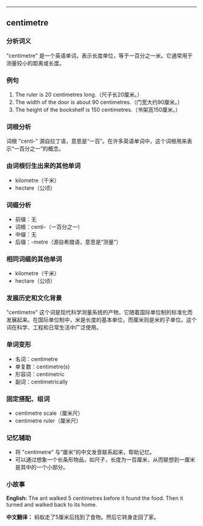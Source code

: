 
---------------
## centimetre
### 分析词义
"centimetre" 是一个英语单词，表示长度单位，等于一百分之一米。它通常用于测量较小的距离或长度。

### 例句
1. The ruler is 20 centimetres long.（尺子长20厘米。）
2. The width of the door is about 90 centimetres.（门宽大约90厘米。）
3. The height of the bookshelf is 150 centimetres.（书架高150厘米。）

### 词根分析
词根 "centi-" 源自拉丁语，意思是“一百”。在许多英语单词中，这个词根用来表示“一百分之一”的概念。

### 由词根衍生出来的其他单词
- kilometre（千米）
- hectare（公顷）

### 词缀分析
- 前缀：无
- 词根：centi-（一百分之一）
- 中缀：无
- 后缀：-metre（源自希腊语，意思是“测量”）

### 相同词缀的其他单词
- kilometre（千米）
- hectare（公顷）

### 发展历史和文化背景
"centimetre" 这个词是现代科学测量系统的产物，它随着国际单位制的标准化而发展起来。在国际单位制中，米是长度的基本单位，而厘米则是米的子单位。这个词在科学、工程和日常生活中广泛使用。

### 单词变形
- 名词：centimetre
- 单复数：centimetre(s)
- 形容词：centimetric
- 副词：centimetrically

### 固定搭配、组词
- centimetre scale（厘米尺）
- centimetre ruler（厘米尺）

### 记忆辅助
- 将 "centimetre" 与“厘米”的中文发音联系起来，帮助记忆。
- 可以通过想象一个长条形物品，如尺子，长度为一百厘米，从而联想到一厘米是其中的一个小部分。

### 小故事
**English:**
The ant walked 5 centimetres before it found the food. Then it turned and walked back to its home.

**中文翻译：**
蚂蚁走了5厘米后找到了食物。然后它转身走回了家。

